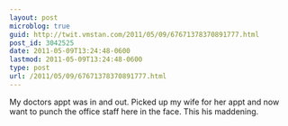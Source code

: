 ```yaml
---
layout: post
microblog: true
guid: http://twit.vmstan.com/2011/05/09/67671378370891777.html
post_id: 3042525
date: 2011-05-09T13:24:48-0600
lastmod: 2011-05-09T13:24:48-0600
type: post
url: /2011/05/09/67671378370891777.html
---
```

My doctors appt was in and out. Picked up my wife for her appt and now want to punch the office staff here in the face. This his maddening.
